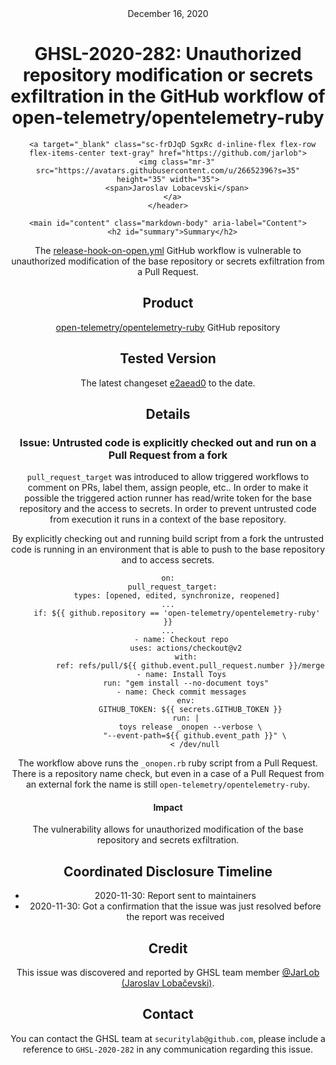 <header class="post-header d-block mb-6">
      <div class="date text-mono f5 my-3">December 16, 2020</div>
      <h1 class="my-2 h00-mktg lh-condensed">GHSL-2020-282: Unauthorized repository modification or secrets exfiltration in the GitHub workflow of open-telemetry/opentelemetry-ruby</h1>

      
      
      
      
      

      

      <a target="_blank" class="sc-frDJqD SgxRc d-inline-flex flex-row flex-items-center text-gray" href="https://github.com/jarlob">
        <img class="mr-3" src="https://avatars.githubusercontent.com/u/26652396?s=35" height="35" width="35">
        <span>Jaroslav Lobacevski</span>
      </a>
    </header>

    <main id="content" class="markdown-body" aria-label="Content">
      <h2 id="summary">Summary</h2>

<p>The <a href="https://github.com/open-telemetry/opentelemetry-ruby/blob/master/.github/workflows/release-hook-on-open.yml">release-hook-on-open.yml</a> GitHub workflow is vulnerable to unauthorized modification of the base repository or secrets exfiltration from a Pull Request.</p>

<h2 id="product">Product</h2>

<p><a href="https://github.com/open-telemetry/opentelemetry-ruby">open-telemetry/opentelemetry-ruby</a> GitHub repository</p>

<h2 id="tested-version">Tested Version</h2>

<p>The latest changeset <a href="https://github.com/open-telemetry/opentelemetry-ruby/blob/e2aead0a78a69493579f560eddca8c0952524f0a/.github/workflows/release-hook-on-open.yml">e2aead0</a> to the date.</p>

<h2 id="details">Details</h2>

<h3 id="issue-untrusted-code-is-explicitly-checked-out-and-run-on-a-pull-request-from-a-fork">Issue: Untrusted code is explicitly checked out and run on a Pull Request from a fork</h3>

<p><code class="language-plaintext highlighter-rouge">pull_request_target</code> was introduced to allow triggered workflows to comment on PRs, label them, assign people, etc.. In order to make it possible the triggered action runner has read/write token for the base repository and the access to secrets. In order to prevent untrusted code from execution it runs in a context of the base repository.</p>

<p>By explicitly checking out and running build script from a fork the untrusted code is running in an environment that is able to push to the base repository and to access secrets.</p>

<div class="language-yaml highlighter-rouge"><div class="highlight"><pre class="highlight"><code><span class="na">on</span><span class="pi">:</span>
  <span class="na">pull_request_target</span><span class="pi">:</span>
    <span class="na">types</span><span class="pi">:</span> <span class="pi">[</span><span class="nv">opened</span><span class="pi">,</span> <span class="nv">edited</span><span class="pi">,</span> <span class="nv">synchronize</span><span class="pi">,</span> <span class="nv">reopened</span><span class="pi">]</span>
<span class="nn">...</span>
    <span class="na">if</span><span class="pi">:</span> <span class="s">${{ github.repository == 'open-telemetry/opentelemetry-ruby' }}</span>
<span class="nn">...</span>
      <span class="pi">-</span> <span class="na">name</span><span class="pi">:</span> <span class="s">Checkout repo</span>
        <span class="na">uses</span><span class="pi">:</span> <span class="s">actions/checkout@v2</span>
        <span class="na">with</span><span class="pi">:</span>
          <span class="na">ref</span><span class="pi">:</span> <span class="s">refs/pull/${{ github.event.pull_request.number }}/merge</span>
      <span class="pi">-</span> <span class="na">name</span><span class="pi">:</span> <span class="s">Install Toys</span>
        <span class="na">run</span><span class="pi">:</span> <span class="s2">"</span><span class="s">gem</span><span class="nv"> </span><span class="s">install</span><span class="nv"> </span><span class="s">--no-document</span><span class="nv"> </span><span class="s">toys"</span>
      <span class="pi">-</span> <span class="na">name</span><span class="pi">:</span> <span class="s">Check commit messages</span>
        <span class="na">env</span><span class="pi">:</span>
          <span class="na">GITHUB_TOKEN</span><span class="pi">:</span> <span class="s">${{ secrets.GITHUB_TOKEN }}</span>
        <span class="na">run</span><span class="pi">:</span> <span class="pi">|</span>
          <span class="s">toys release _onopen --verbose \</span>
            <span class="s">"--event-path=${{ github.event_path }}" \</span>
            <span class="s">&lt; /dev/null</span>
</code></pre></div></div>

<p>The workflow above runs the <code class="language-plaintext highlighter-rouge">_onopen.rb</code> ruby script from a Pull Request. There is a repository name check, but even in a case of a Pull Request from an external fork the name is still <code class="language-plaintext highlighter-rouge">open-telemetry/opentelemetry-ruby</code>.</p>

<h4 id="impact">Impact</h4>

<p>The vulnerability allows for unauthorized modification of the base repository and secrets exfiltration.</p>

<h2 id="coordinated-disclosure-timeline">Coordinated Disclosure Timeline</h2>

<ul>
  <li>2020-11-30: Report sent to maintainers</li>
  <li>2020-11-30: Got a confirmation that the issue was just resolved before the report was received</li>
</ul>

<h2 id="credit">Credit</h2>

<p>This issue was discovered and reported by GHSL team member <a href="https://github.com/JarLob">@JarLob (Jaroslav Lobačevski)</a>.</p>

<h2 id="contact">Contact</h2>

<p>You can contact the GHSL team at <code class="language-plaintext highlighter-rouge">securitylab@github.com</code>, please include a reference to <code class="language-plaintext highlighter-rouge">GHSL-2020-282</code> in any communication regarding this issue.</p>

   